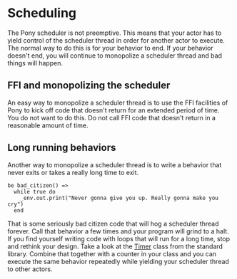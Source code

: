 # Scheduling

The Pony scheduler is not preemptive. This means that your actor has to yield control of the scheduler thread in order for another actor to execute. The normal way to do this is for your behavior to end. If your behavior doesn't end, you will continue to monopolize a scheduler thread and bad things will happen.

## FFI and monopolizing the scheduler

An easy way to monopolize a scheduler thread is to use the FFI facilities of Pony to kick off code that doesn't return for an extended period of time. You do not want to do this. Do not call FFI code that doesn't return in a reasonable amount of time.

## Long running behaviors

Another way to monopolize a scheduler thread is to write a behavior that never exits or takes a really long time to exit.

```pony
be bad_citizen() =>
  while true do
    _env.out.print("Never gonna give you up. Really gonna make you cry")
  end
```

That is some seriously bad citizen code that will hog a scheduler thread forever. Call that behavior a few times and your program will grind to a halt. If you find yourself writing code with loops that will run for a long time, stop and rethink your design. Take a look at the [Timer](https://stdlib.ponylang.io/time-Timer/) class from the standard library. Combine that together with a counter in your class and you can execute the same behavior repeatedly while yielding your scheduler thread to other actors.
